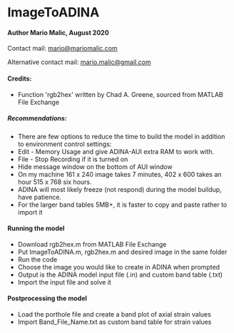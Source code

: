 # ImageToADINA

#### Author Mario Malic, August 2020

Contact mail: mario@mariomalic.com

Alternative contact mail: mario.malic@gmail.com

#### Credits:
- Function 'rgb2hex' written by Chad A. Greene, sourced from MATLAB File Exchange
##### Recommendations:
- There are few options to reduce the time to build the model in addition to environment control settings:  
- Edit - Memory Usage and give ADINA-AUI extra RAM to work with.  
- File - Stop Recording if it is turned on
- Hide message window on the bottom of AUI window
- On my machine 161 x 240 image takes 7 minutes, 402 x 600 takes an hour 515 x 768 six hours.
- ADINA will most likely freeze (not respond) during the model buildup, have patience.
- For the larger band tables 5MB+, it is faster to copy and paste rather to import it

#### Running the model
- Download rgb2hex.m from MATLAB File Exchange
- Put ImageToADINA.m, rgb2hex.m and desired image in the same folder
- Run the code
- Choose the image you would like to create in ADINA when prompted
- Output is the ADINA model input file (.in) and custom band table (.txt)
- Import the input file and solve it
#### Postprocessing the model
- Load the porthole file and create a band plot of axial strain values
- Import Band_File_Name.txt as custom band table for strain values

